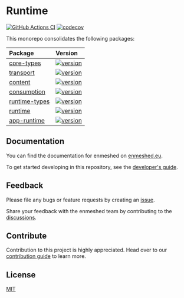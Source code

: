 # Runtime

[![GitHub Actions CI](https://github.com/nmshd/runtime/workflows/Publish/badge.svg)](https://github.com/nmshd/runtime/actions?query=workflow%3APublish) [![codecov](https://codecov.io/gh/nmshd/runtime/graph/badge.svg?token=BO8M5IZYMA)](https://codecov.io/gh/nmshd/runtime)

This monorepo consolidates the following packages:

| Package                                  | Version                                                                                                               |
| :--------------------------------------- | :-------------------------------------------------------------------------------------------------------------------- |
| [core-types](packages/core-types/)       | [![version](https://badge.fury.io/js/@nmshd%2fcore-types.svg)](https://www.npmjs.com/package/@nmshd/core-types)       |
| [transport](packages/transport/)         | [![version](https://badge.fury.io/js/@nmshd%2ftransport.svg)](https://www.npmjs.com/package/@nmshd/transport)         |
| [content](packages/content/)             | [![version](https://badge.fury.io/js/@nmshd%2fcontent.svg)](https://www.npmjs.com/package/@nmshd/content)             |
| [consumption](packages/consumption/)     | [![version](https://badge.fury.io/js/@nmshd%2fconsumption.svg)](https://www.npmjs.com/package/@nmshd/consumption)     |
| [runtime-types](packages/runtime-types/) | [![version](https://badge.fury.io/js/@nmshd%2fruntime-types.svg)](https://www.npmjs.com/package/@nmshd/runtime-types) |
| [runtime](packages/runtime/)             | [![version](https://badge.fury.io/js/@nmshd%2fruntime.svg)](https://www.npmjs.com/package/@nmshd/runtime)             |
| [app-runtime](packages/app-runtime/)     | [![version](https://badge.fury.io/js/@nmshd%2fapp-runtime.svg)](https://www.npmjs.com/package/@nmshd/app-runtime)     |

## Documentation

You can find the documentation for enmeshed on [enmeshed.eu](https://enmeshed.eu).

To get started developing in this repository, see the [developer's guide](README_dev.md).

## Feedback

Please file any bugs or feature requests by creating an [issue](https://github.com/nmshd/feedback/issues).

Share your feedback with the enmeshed team by contributing to the [discussions](https://github.com/nmshd/feedback/discussions).

## Contribute

Contribution to this project is highly appreciated. Head over to our [contribution guide](https://github.com/nmshd/.github/blob/main/CONTRIBUTING.md) to learn more.

## License

[MIT](LICENSE)
